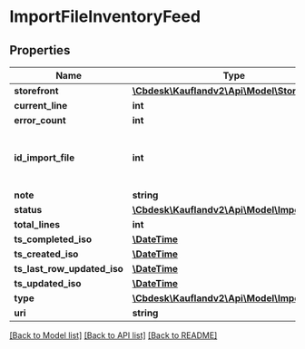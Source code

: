 # ImportFileInventoryFeed

## Properties
Name | Type | Description | Notes
------------ | ------------- | ------------- | -------------
**storefront** | [**\Cbdesk\Kauflandv2\Api\Model\Storefront**](Storefront.md) |  | 
**current_line** | **int** |  | 
**error_count** | **int** |  | 
**id_import_file** | **int** | Internal ID of Import File, unique across all Import Files | 
**note** | **string** |  | 
**status** | [**\Cbdesk\Kauflandv2\Api\Model\ImportStatus**](ImportStatus.md) |  | 
**total_lines** | **int** |  | 
**ts_completed_iso** | [**\DateTime**](\DateTime.md) |  | 
**ts_created_iso** | [**\DateTime**](\DateTime.md) |  | 
**ts_last_row_updated_iso** | [**\DateTime**](\DateTime.md) |  | 
**ts_updated_iso** | [**\DateTime**](\DateTime.md) |  | 
**type** | [**\Cbdesk\Kauflandv2\Api\Model\ImportType**](ImportType.md) |  | 
**uri** | **string** |  | 

[[Back to Model list]](../../README.md#documentation-for-models) [[Back to API list]](../../README.md#documentation-for-api-endpoints) [[Back to README]](../../README.md)

